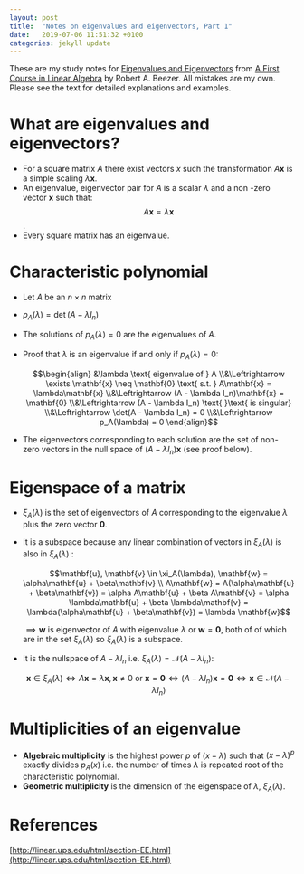 ```yaml
---
layout: post
title:  "Notes on eigenvalues and eigenvectors, Part 1"
date:   2019-07-06 11:51:32 +0100
categories: jekyll update
---
```

These are my study notes for [Eigenvalues and Eigenvectors](http://linear.ups.edu/html/section-EE.html) from [A First Course in Linear Algebra](http://linear.ups.edu/html/fcla.html) by Robert A. Beezer. All mistakes are my own. Please see the text for detailed explanations and examples. 

#  What are eigenvalues and eigenvectors?
- For a square matrix $A$ there exist vectors $x$ such the transformation $A\mathbf{x}$ is a simple scaling $\lambda\mathbf{x}$.
- An eigenvalue, eigenvector pair for $A$ is a scalar $\lambda$ and a non -zero vector $\mathbf{x}$ such that:
    $$A\mathbf{x}=\lambda\mathbf{x}$$.
- Every square matrix has an eigenvalue.

# Characteristic polynomial
- Let $A$ be an $n \times n$ matrix
- $p_A(\lambda) = \det(A - \lambda I_n)$
- The solutions of $p_A(\lambda) = 0$ are the eigenvalues of $A$.
- Proof that $\lambda$ is an eigenvalue if and only if $p_A(\lambda) = 0$:
    
    $$\begin{align} &\lambda \text{ eigenvalue of } A  
   \\&\Leftrightarrow \exists \mathbf{x} \neq \mathbf{0} \text{ s.t. } A\mathbf{x} = \lambda\mathbf{x} 
    \\&\Leftrightarrow  (A - \lambda I_n)\mathbf{x} = \mathbf{0}  
    \\&\Leftrightarrow (A - \lambda I_n) \text{ }\text{ is singular}
   	\\&\Leftrightarrow \det(A - \lambda I_n) = 0
    \\&\Leftrightarrow p_A(\lambda) = 0 \end{align}$$
- The eigenvectors corresponding to each solution are the set of non-zero vectors in the null space of $(A - \lambda I_n)\mathbf{x}$ (see proof below).

# Eigenspace of a matrix
- $\xi_A(\lambda)$ is the set of eigenvectors of $A$ corresponding to the eigenvalue $\lambda$ plus the zero vector $\mathbf{0}$.
- It is a subspace because any linear combination of vectors in $\xi_A(\lambda)$  is also in $\xi_A(\lambda)$ :

    $$\mathbf{u}, \mathbf{v} \in \xi_A(\lambda), \mathbf{w} 
    = \alpha\mathbf{u} + \beta\mathbf{v}
    \\ A\mathbf{w} = A(\alpha\mathbf{u} + \beta\mathbf{v})
    = \alpha A\mathbf{u} + \beta A\mathbf{v}
    = \alpha \lambda\mathbf{u} + \beta \lambda\mathbf{v} 
    = \lambda(\alpha\mathbf{u} + \beta\mathbf{v})
    = \lambda \mathbf{w}$$

    $\implies \mathbf{w}$ is eigenvector of $A$ with eigenvalue $\lambda$ or $\mathbf{w} = \mathbf{0}$, both of of which are in the set $\xi_A(\lambda)$ so $\xi_A(\lambda)$ is a subspace.

- It is the nullspace of $A - \lambda I_n$ i.e. $\xi_A(\lambda) = \mathcal{N}(A - \lambda I_n)$:

    $$\mathbf{x} \in \xi_A(\lambda)
    \Leftrightarrow A\mathbf{x} = \lambda \mathbf{x}, \mathbf{x} \neq 0 \text{ }\text{or}\text{ } \mathbf{x} = \mathbf{0}
    \Leftrightarrow (A - \lambda I_n)\mathbf{x} = \mathbf{0}
    \Leftrightarrow \mathbf{x} \in \mathcal{N}(A - \lambda I_n)$$

# Multiplicities of an eigenvalue
- **Algebraic multiplicity** is the highest power $p$ of $(x - \lambda)$ such that $(x - \lambda)^p$ exactly divides $p_A(x)$ i.e. the number of times $\lambda$ is repeated root of the characteristic polynomial. 
- **Geometric multiplicity** is the dimension of the eigenspace of $\lambda$, $\xi_A(\lambda)$.

# References
[http://linear.ups.edu/html/section-EE.html](http://linear.ups.edu/html/section-EE.html)




